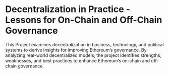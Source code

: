 # Decentralization in Practice - Lessons for On-Chain and Off-Chain Governance
This Project examines decentralization in business, technology, and political systems to derive insights for improving Ethereum’s governance. By analyzing real-world decentralized models, the project identifies strengths, weaknesses, and best practices to enhance Ethereum’s on-chain and off-chain governance.
